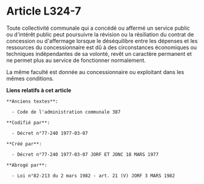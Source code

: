 # Article L324-7

Toute collectivité communale qui a concédé ou affermé un service public ou d'intérêt public peut poursuivre la révision ou la
résiliation du contrat de concession ou d'affermage lorsque le déséquilibre entre les dépenses et les ressources du
concessionnaire est dû à des circonstances économiques ou techniques indépendantes de sa volonté, revêt un caractère
permanent et ne permet plus au service de fonctionner normalement.

La même faculté est donnée au concessionnaire ou exploitant dans les mêmes conditions.

**Liens relatifs à cet article**

	**Anciens textes**:

	  - Code de l'administration communale 387

	**Codifié par**:

	  - Décret n°77-240 1977-03-07

	**Créé par**:

	  - Décret n°77-240 1977-03-07 JORF ET JONC 18 MARS 1977

	**Abrogé par**:

	  - Loi n°82-213 du 2 mars 1982 - art. 21 (V) JORF 3 MARS 1982

